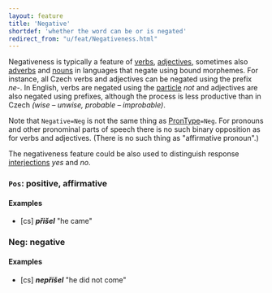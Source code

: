 ```yaml
---
layout: feature
title: 'Negative'
shortdef: 'whether the word can be or is negated'
redirect_from: "u/feat/Negativeness.html"
---
```


Negativeness is typically a feature of [verbs](u-pos/VERB),
[adjectives](u-pos/ADJ), sometimes also [adverbs](u-pos/ADV) and
[nouns](u-pos/NOUN) in languages that negate using bound
morphemes. For instance, all Czech verbs and adjectives can be negated
using the prefix _ne-_.  In English, verbs are negated using the
[particle](u-pos/PART) _not_ and adjectives are also negated using
prefixes, although the process is less productive than in Czech _(wise
&ndash; unwise, probable &ndash; improbable)_.

Note that `Negative=Neg` is not the same thing as
[PronType]()`=Neg`. For pronouns and other pronominal parts of speech
there is no such binary opposition as for verbs and adjectives. (There
is no such thing as "affirmative pronoun".)

The negativeness feature could be also used to distinguish response
[interjections](u-pos/INTJ) _yes_ and _no_.

### `Pos`: positive, affirmative

#### Examples

* [cs] _<b>přišel</b>_ "he came"

### Neg: negative

#### Examples

* [cs] _<b>nepřišel</b>_ "he did not come"
